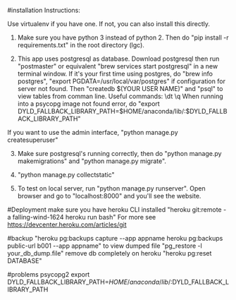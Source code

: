 #installation Instructions:

Use virtualenv if you have one. If not, you can also install this directly.

1. Make sure you have python 3 instead of python 2. Then do "pip install -r requirements.txt" in the root directory (lgc).

2. This app uses postgresql as database. Download postgresql then run "postmaster" or equivalent "brew services start postgresql" in a new terminal window.
If it's your first time using postgres, do "brew info postgres", "export PGDATA=/usr/local/var/postgres" if configuration for server not found.
Then "createdb $(YOUR USER NAME)" and "psql" to view tables from comman line.
Useful commands:
\dt
\q
When running into a psycopg image not found error, do "export DYLD_FALLBACK_LIBRARY_PATH=$HOME/anaconda/lib/:$DYLD_FALLBACK_LIBRARY_PATH"

If you want to use the admin interface, "python manage.py createsuperuser"

3. Make sure postgresql's running correctly, then do "python manage.py makemigrations" and "python manage.py migrate".

4. "python manage.py collectstatic"

5. To test on local server, run "python manage.py runserver". Open browser and go to "localhost:8000" and you'll see the website.


#Deployment
make sure you have heroku CLI installed
"heroku git:remote -a falling-wind-1624
heroku run bash"
For more see https://devcenter.heroku.com/articles/git

#backup
"heroku pg:backups capture --app appname
heroku pg:backups public-url b001 --app appname"
to view dumped file
"pg_restore -l your_db_dump.file"
remove db completely on heroku
"heroku pg:reset DATABASE"

#problems
psycopg2
export DYLD_FALLBACK_LIBRARY_PATH=$HOME/anaconda/lib/:$DYLD_FALLBACK_LIBRARY_PATH